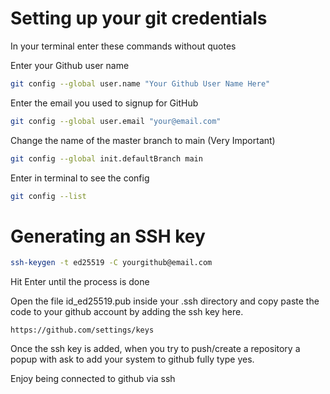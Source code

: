 # Setting up your git credentials

In your terminal enter these commands without quotes

Enter your Github user name

```bash
git config --global user.name "Your Github User Name Here"
```

Enter the email you used to signup for GitHub

```bash
git config --global user.email "your@email.com"
```

Change the name of the master branch to main (Very Important)

```bash
git config --global init.defaultBranch main
```
Enter in terminal to see the config 
```bash
git config --list
```

# Generating an SSH key

```bash
ssh-keygen -t ed25519 -C yourgithub@email.com
```

Hit Enter until the process is done

Open the file id_ed25519.pub inside your .ssh directory and copy paste the code to your github account by adding the ssh key here.

```url
https://github.com/settings/keys
```

Once the ssh key is added, when you try to push/create a repository a popup with ask to add your system to github fully type yes.

Enjoy being connected to github via ssh
